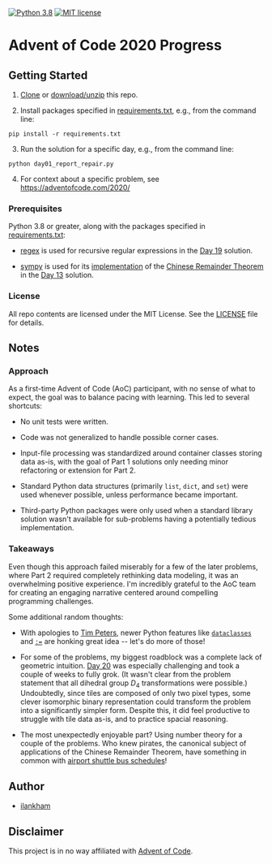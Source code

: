 [![Python 3.8](https://img.shields.io/badge/python-3.8-brightgreen.svg)](#prerequisites)  [![MIT license](https://img.shields.io/badge/License-MIT-blue.svg)](LICENSE)

# Advent of Code 2020 Progress

## Getting Started

1. [Clone](https://docs.github.com/en/github/creating-cloning-and-archiving-repositories/cloning-a-repository) or [download/unzip](https://github.com/ilankham/advent_of_code_2020/archive/main.zip) this repo.

2. Install packages specified in [requirements.txt](requirements.txt), e.g., from the command line:
```
pip install -r requirements.txt
```

3. Run the solution for a specific day, e.g., from the command line:
```
python day01_report_repair.py
```

4. For context about a specific problem, see <https://adventofcode.com/2020/>


### Prerequisites

Python 3.8 or greater, along with the packages specified in [requirements.txt](requirements.txt):

* [regex](https://pypi.org/project/regex/) is used for recursive regular expressions in the [Day 19](https://adventofcode.com/2020/day/19) solution.

* [sympy](https://www.sympy.org/) is used for its [implementation](https://docs.sympy.org/latest/modules/ntheory.html#sympy.ntheory.modular.crt) of the [Chinese Remainder Theorem](https://en.wikipedia.org/wiki/Chinese_remainder_theorem) in the [Day 13](https://adventofcode.com/2020/day/13) solution.

### License
All repo contents are licensed under the MIT License. See the [LICENSE](LICENSE) file for details.

## Notes

### Approach

As a first-time Advent of Code (AoC) participant, with no sense of what to expect, the goal was to balance pacing with learning. This led to several shortcuts:

* No unit tests were written.

* Code was not generalized to handle possible corner cases.

* Input-file processing was standardized around container classes storing data as-is, with the goal of Part 1 solutions only needing minor refactoring or extension for Part 2.

* Standard Python data structures (primarily `list`, `dict`, and `set`) were used whenever possible, unless performance became important.

* Third-party Python packages were only used when a standard library solution wasn't available for sub-problems having a potentially tedious implementation.

### Takeaways

Even though this approach failed miserably for a few of the later problems, where Part 2 required completely rethinking data modeling, it was an overwhelming positive experience. I'm incredibly grateful to the AoC team for creating an engaging narrative centered around compelling programming challenges.

Some additional random thoughts:

* With apologies to [Tim Peters](https://www.python.org/dev/peps/pep-0020/), newer Python features like [`dataclasses`](https://docs.python.org/3.8/library/dataclasses.html) and [`:=`](https://www.python.org/dev/peps/pep-0572/) are honking great idea -- let's do more of those!

* For some of the problems, my biggest roadblock was a complete lack of geometric intuition. [Day 20](https://adventofcode.com/2020/day/20) was especially challenging and took a couple of weeks to fully grok. (It wasn't clear from the problem statement that all dihedral group $D_4$ transformations were possible.) Undoubtedly, since tiles are composed of only two pixel types, some clever isomorphic binary representation could transform the problem into a significantly simpler form. Despite this, it did feel productive to struggle with tile data as-is, and to practice spacial reasoning.

* The most unexpectedly enjoyable part? Using number theory for a couple of the problems. Who knew pirates, the canonical subject of applications of the Chinese Remainder Theorem, have something in common with [airport shuttle bus schedules](https://adventofcode.com/2020/day/13)!

## Author
* [ilankham](https://github.com/ilankham)

## Disclaimer

This project is in no way affiliated with [Advent of Code](https://adventofcode.com).
